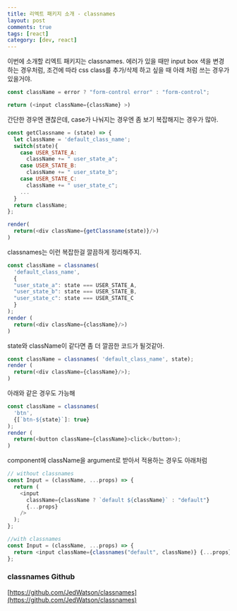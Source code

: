 ```yaml
---
title: 리엑트 패키지 소개 - classnames
layout: post
comments: true
tags: [react]
category: [dev, react]
---
```


이번에 소개할 리엑트 패키지는 classnames.
에러가 있을 때만 input box 색을 변경하는 경우처럼, 조건에 따라 css class를 추가/삭제 하고 싶을 때
아래 처럼 쓰는 경우가 있을거야.

<!--more-->

```javascript
const className = error ? "form-control error" : "form-control";

return (<input className={className} >)
```

간단한 경우엔 괜찮은데, case가 나눠지는 경우엔 좀 보기 복잡해지는 경우가 많아.

```javascript
const getClassname = (state) => {
  let className = 'default_class_name';
  switch(state){
    case USER_STATE_A:
      className += " user_state_a";
    case USER_STATE_B:
      className += " user_state_b";
    case USER_STATE_C:
      className += " user_state_c";
    ...
  }
  return className;
};

render(
  return(<div className={getClassname(state)}/>)
)

```

classnames는 이런 복잡한걸 깔끔하게 정리해주지.

```javascript
const className = classnames(
  'default_class_name',
  {
  "user_state_a": state === USER_STATE_A,
  "user_state_b": state === USER_STATE_B,
  "user_state_c": state === USER_STATE_C
  }
);
render (
  return(<div className={className}/>)
)
```

state와 className이 같다면 좀 더 깔끔한 코드가 될것같아.

```javascript
const className = classnames( 'default_class_name', state);
render (
  return(<div className={className}/>);
)
```

아래와 같은 경우도 가능해

```javascript
const className = classnames(
  'btn',
  {[`btn-${state}`]: true}
);
render (
  return(<button className={className}>click</button>);
)
```

component에 className을 argument로 받아서 적용하는 경우도 아래처럼

```javascript
// without classnames
const Input = (className, ...props) => {
  return (
    <input
      className={className ? `default ${className}` : "default"}
      {...props}
    />
  );
};
```

```javascript
//with classnames
const Input = (className, ...props) => {
  return <input className={classnames("default", className)} {...props} />;
};
```

### classnames Github

[https://github.com/JedWatson/classnames](https://github.com/JedWatson/classnames)
